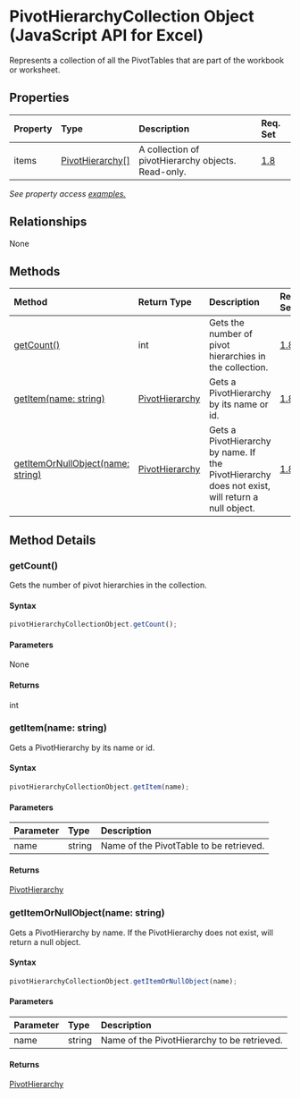 # PivotHierarchyCollection Object (JavaScript API for Excel)

Represents a collection of all the PivotTables that are part of the workbook or worksheet.

## Properties

| Property	   | Type	|Description| Req. Set|
|:---------------|:--------|:----------|:----|
|items|[PivotHierarchy[]](pivothierarchy.md)|A collection of pivotHierarchy objects. Read-only.|[1.8](../requirement-sets/excel-api-requirement-sets.md)|

_See property access [examples.](#property-access-examples)_

## Relationships
None


## Methods

| Method		   | Return Type	|Description| Req. Set|
|:---------------|:--------|:----------|:----|
|[getCount()](#getcount)|int|Gets the number of pivot hierarchies in the collection.|[1.8](../requirement-sets/excel-api-requirement-sets.md)|
|[getItem(name: string)](#getitemname-string)|[PivotHierarchy](pivothierarchy.md)|Gets a PivotHierarchy by its name or id.|[1.8](../requirement-sets/excel-api-requirement-sets.md)|
|[getItemOrNullObject(name: string)](#getitemornullobjectname-string)|[PivotHierarchy](pivothierarchy.md)|Gets a PivotHierarchy by name. If the PivotHierarchy does not exist, will return a null object.|[1.8](../requirement-sets/excel-api-requirement-sets.md)|

## Method Details


### getCount()
Gets the number of pivot hierarchies in the collection.

#### Syntax
```js
pivotHierarchyCollectionObject.getCount();
```

#### Parameters
None

#### Returns
int

### getItem(name: string)
Gets a PivotHierarchy by its name or id.

#### Syntax
```js
pivotHierarchyCollectionObject.getItem(name);
```

#### Parameters
| Parameter	   | Type	|Description|
|:---------------|:--------|:----------|
|name|string|Name of the PivotTable to be retrieved.|

#### Returns
[PivotHierarchy](pivothierarchy.md)

### getItemOrNullObject(name: string)
Gets a PivotHierarchy by name. If the PivotHierarchy does not exist, will return a null object.

#### Syntax
```js
pivotHierarchyCollectionObject.getItemOrNullObject(name);
```

#### Parameters
| Parameter	   | Type	|Description|
|:---------------|:--------|:----------|
|name|string|Name of the PivotHierarchy to be retrieved.|

#### Returns
[PivotHierarchy](pivothierarchy.md)
